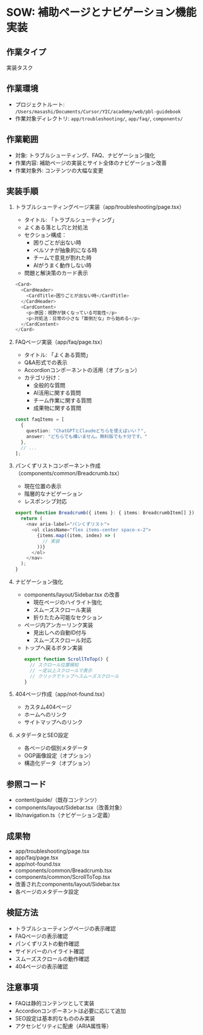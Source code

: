 # SOW: 補助ページとナビゲーション機能実装

## 作業タイプ
実装タスク

## 作業環境
- プロジェクトルート: `/Users/masashi/Documents/Cursor/YIC/academy/web/pbl-guidebook`
- 作業対象ディレクトリ: `app/troubleshooting/`, `app/faq/`, `components/`

## 作業範囲
- 対象: トラブルシューティング、FAQ、ナビゲーション強化
- 作業内容: 補助ページの実装とサイト全体のナビゲーション改善
- 作業対象外: コンテンツの大幅な変更

## 実装手順
1. トラブルシューティングページ実装（app/troubleshooting/page.tsx）
   - タイトル: 「トラブルシューティング」
   - よくある落とし穴と対処法
   - セクション構成：
     - 困りごとが出ない時
     - ペルソナが抽象的になる時
     - チームで意見が割れた時
     - AIがうまく動作しない時
   - 問題と解決策のカード表示
   ```typescript
   <Card>
     <CardHeader>
       <CardTitle>困りごとが出ない時</CardTitle>
     </CardHeader>
     <CardContent>
       <p>原因：視野が狭くなっている可能性</p>
       <p>対処法：日常の小さな「面倒だな」から始める</p>
     </CardContent>
   </Card>
   ```

2. FAQページ実装（app/faq/page.tsx）
   - タイトル: 「よくある質問」
   - Q&A形式での表示
   - Accordionコンポーネントの活用（オプション）
   - カテゴリ分け：
     - 全般的な質問
     - AI活用に関する質問
     - チーム作業に関する質問
     - 成果物に関する質問
   ```typescript
   const faqItems = [
     {
       question: "ChatGPTとClaudeどちらを使えばいい？",
       answer: "どちらでも構いません。無料版でも十分です。"
     },
     // ...
   ];
   ```

3. パンくずリストコンポーネント作成（components/common/Breadcrumb.tsx）
   - 現在位置の表示
   - 階層的なナビゲーション
   - レスポンシブ対応
   ```typescript
   export function Breadcrumb({ items }: { items: BreadcrumbItem[] }) {
     return (
       <nav aria-label="パンくずリスト">
         <ol className="flex items-center space-x-2">
           {items.map((item, index) => (
             // 実装
           ))}
         </ol>
       </nav>
     );
   }
   ```

4. ナビゲーション強化
   - components/layout/Sidebar.tsx の改善
     - 現在ページのハイライト強化
     - スムーズスクロール実装
     - 折りたたみ可能なセクション
   - ページ内アンカーリンク実装
     - 見出しへの自動ID付与
     - スムーズスクロール対応
   - トップへ戻るボタン実装
     ```typescript
     export function ScrollToTop() {
       // スクロール位置検知
       // 一定以上スクロールで表示
       // クリックでトップへスムーズスクロール
     }
     ```

5. 404ページ作成（app/not-found.tsx）
   - カスタム404ページ
   - ホームへのリンク
   - サイトマップへのリンク

6. メタデータとSEO設定
   - 各ページの個別メタデータ
   - OGP画像設定（オプション）
   - 構造化データ（オプション）

## 参照コード
- content/guide/（既存コンテンツ）
- components/layout/Sidebar.tsx（改善対象）
- lib/navigation.ts（ナビゲーション定義）

## 成果物
- app/troubleshooting/page.tsx
- app/faq/page.tsx
- app/not-found.tsx
- components/common/Breadcrumb.tsx
- components/common/ScrollToTop.tsx
- 改善されたcomponents/layout/Sidebar.tsx
- 各ページのメタデータ設定

## 検証方法
- トラブルシューティングページの表示確認
- FAQページの表示確認
- パンくずリストの動作確認
- サイドバーのハイライト確認
- スムーズスクロールの動作確認
- 404ページの表示確認

## 注意事項
- FAQは静的コンテンツとして実装
- Accordionコンポーネントは必要に応じて追加
- SEO設定は基本的なもののみ実装
- アクセシビリティに配慮（ARIA属性等）